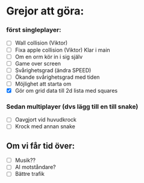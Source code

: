 # Grejor att göra:

### först singleplayer:
-[ ] Wall collision (Viktor)
-[ ] Fixa apple collision (Viktor) Klar i main
-[ ] Om en orm kör in i sig själv
-[ ] Game over screen
-[ ] Svårighetsgrad (ändra SPEED)
-[ ] Ökande svårighetsgrad med tiden
-[ ] Möjlighet att starta om
-[x] Gör om grid data till 2d lista med squares

### Sedan multiplayer (dvs lägg till en till snake)
-[ ] Oavgjort vid huvudkrock
-[ ] Krock med annan snake

## Om vi får tid över:
-[ ] Musik??
-[ ] AI motståndare?
-[ ] Bättre trafik
